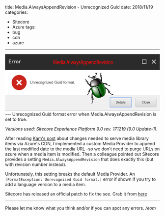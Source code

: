 title: Media.AlwaysAppendRevision - Unrecognized Guid
date: 2018/11/19
categories:
- Sitecore
- Azure
tags:
- bug
- cdn
- azure

---
<img class="hero-img" src="/images/alwaysappendrevision-bug.jpg" alt="Always Append Revision.jpg">
---
Unrecognized Guid format error when Media.AlwaysAppendRevision is set to true.
<!-- more -->

*Versions used: Sitecore Experience Platform 9.0 rev. 171219 (9.0 Update-1).*

After reading [Kam's post](https://jammykam.wordpress.com/2017/02/13/sitecore-azure-cdn/) about changes needed to serve media library items via Azure's CDN, I implemented a custom Media Provider to append the last modified date to the media URL -so we don't need to purge URLs on azure when a media item is modified. Then a colleague pointed out Sitecore provides a setting `Media.AlwaysAppendRevision` that does exactly this (but with revision number instead).

Unfortunately, this setting breaks the default Media Provider. An `[FormatException: Unrecognized Guid format.]` error if shown if you try to add a language version to a media item. 

Sitecore has released an official patch to fix the see. Grab it from [here](https://github.com/sitecoresupport/Sitecore.Support.219261/releases)


---

Please let me know what you think and/or if you can spot any errors.
*/eom*
